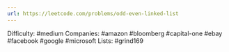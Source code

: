 ```yaml
---
url: https://leetcode.com/problems/odd-even-linked-list
---
```


Difficulty: #medium
Companies: #amazon #bloomberg #capital-one #ebay #facebook #google #microsoft
Lists: #grind169